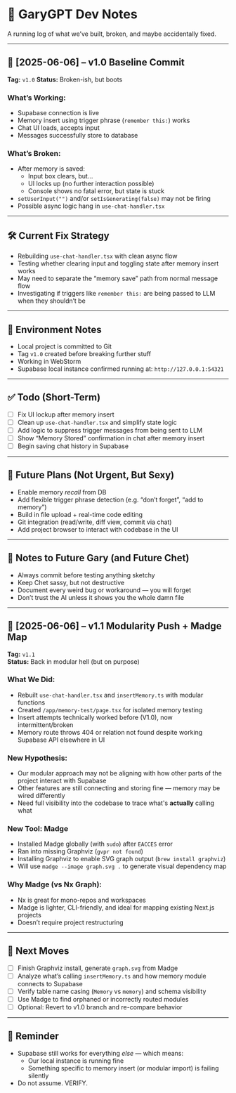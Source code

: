 # 🧠 GaryGPT Dev Notes

A running log of what we’ve built, broken, and maybe accidentally fixed.

---

## 📅 [2025-06-06] – v1.0 Baseline Commit

**Tag:** `v1.0`
**Status:** Broken-ish, but boots

### What’s Working:
- Supabase connection is live
- Memory insert using trigger phrase (`remember this:`) works
- Chat UI loads, accepts input
- Messages successfully store to database

### What’s Broken:
- After memory is saved:
  - Input box clears, but...
  - UI locks up (no further interaction possible)
  - Console shows no fatal error, but state is stuck
- `setUserInput("")` and/or `setIsGenerating(false)` may not be firing
- Possible async logic hang in `use-chat-handler.tsx`

---

## 🛠 Current Fix Strategy
- Rebuilding `use-chat-handler.tsx` with clean async flow
- Testing whether clearing input and toggling state after memory insert works
- May need to separate the “memory save” path from normal message flow
- Investigating if triggers like `remember this:` are being passed to LLM when they shouldn’t be

---

## 🧪 Environment Notes
- Local project is committed to Git
- Tag `v1.0` created before breaking further stuff
- Working in WebStorm
- Supabase local instance confirmed running at:
  `http://127.0.0.1:54321`

---

## ✅ Todo (Short-Term)
- [ ] Fix UI lockup after memory insert
- [ ] Clean up `use-chat-handler.tsx` and simplify state logic
- [ ] Add logic to suppress trigger messages from being sent to LLM
- [ ] Show “Memory Stored” confirmation in chat after memory insert
- [ ] Begin saving chat history in Supabase

---

## 🧹 Future Plans (Not Urgent, But Sexy)
- Enable memory *recall* from DB
- Add flexible trigger phrase detection (e.g. “don’t forget”, “add to memory”)
- Build in file upload + real-time code editing
- Git integration (read/write, diff view, commit via chat)
- Add project browser to interact with codebase in the UI

---

## 🧾 Notes to Future Gary (and Future Chet)
- Always commit before testing anything sketchy
- Keep Chet sassy, but not destructive
- Document every weird bug or workaround — you will forget
- Don’t trust the AI unless it shows you the whole damn file

---
## 📅 [2025-06-06] – v1.1 Modularity Push + Madge Map

**Tag:** `v1.1`  
**Status:** Back in modular hell (but on purpose)

### What We Did:
- Rebuilt `use-chat-handler.tsx` and `insertMemory.ts` with modular functions
- Created `/app/memory-test/page.tsx` for isolated memory testing
- Insert attempts technically worked before (V1.0), now intermittent/broken
- Memory route throws 404 or relation not found despite working Supabase API elsewhere in UI

### New Hypothesis:
- Our modular approach may not be aligning with how other parts of the project interact with Supabase
- Other features are still connecting and storing fine — memory may be wired differently
- Need full visibility into the codebase to trace what's **actually** calling what

### New Tool: Madge
- Installed Madge globally (with `sudo`) after `EACCES` error
- Ran into missing Graphviz (`gvpr not found`)
- Installing Graphviz to enable SVG graph output (`brew install graphviz`)
- Will use `madge --image graph.svg .` to generate visual dependency map

### Why Madge (vs Nx Graph):
- Nx is great for mono-repos and workspaces
- Madge is lighter, CLI-friendly, and ideal for mapping existing Next.js projects
- Doesn’t require project restructuring

---

## 🎯 Next Moves
- [ ] Finish Graphviz install, generate `graph.svg` from Madge
- [ ] Analyze what’s calling `insertMemory.ts` and how memory module connects to Supabase
- [ ] Verify table name casing (`Memory` vs `memory`) and schema visibility
- [ ] Use Madge to find orphaned or incorrectly routed modules
- [ ] Optional: Revert to v1.0 branch and re-compare behavior

---

## 🔁 Reminder
- Supabase still works for everything *else* — which means:
  - Our local instance is running fine
  - Something specific to memory insert (or modular import) is failing silently
- Do not assume. VERIFY.


